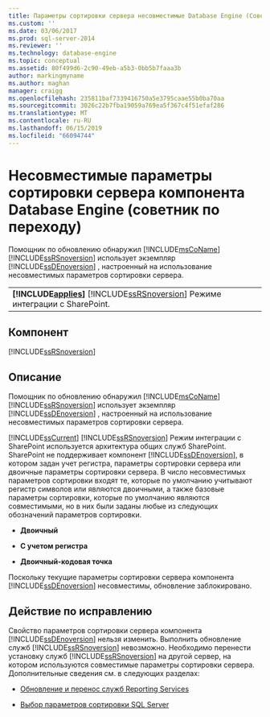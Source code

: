 ```yaml
---
title: Параметры сортировки сервера несовместимые Database Engine (Советник по переходу) | Документация Майкрософт
ms.custom: ''
ms.date: 03/06/2017
ms.prod: sql-server-2014
ms.reviewer: ''
ms.technology: database-engine
ms.topic: conceptual
ms.assetid: 80f499d6-2c90-49eb-a5b3-0bb5b7faaa3b
author: markingmyname
ms.author: maghan
manager: craigg
ms.openlocfilehash: 235811baf7339416750a5e3795caae55b0ba70aa
ms.sourcegitcommit: 3026c22b7fba19059a769ea5f367c4f51efaf286
ms.translationtype: MT
ms.contentlocale: ru-RU
ms.lasthandoff: 06/15/2019
ms.locfileid: "66094744"
---
```

# <a name="incompatible-database-engine-server-collation-upgrade-advisor"></a>Несовместимые параметры сортировки сервера компонента Database Engine (советник по переходу)
  Помощник по обновлению обнаружил [!INCLUDE[msCoName](../../includes/msconame-md.md)] [!INCLUDE[ssRSnoversion](../../includes/ssrsnoversion-md.md)] использует экземпляр [!INCLUDE[ssDEnoversion](../../includes/ssdenoversion-md.md)] , настроенный на использование несовместимых параметров сортировки сервера.  
  
||  
|-|  
|**[!INCLUDE[applies](../../includes/applies-md.md)]**  [!INCLUDE[ssRSnoversion](../../includes/ssrsnoversion-md.md)] Режиме интеграции с SharePoint.|  
  
## <a name="component"></a>Компонент  
 [!INCLUDE[ssRSnoversion](../../includes/ssrsnoversion-md.md)]  
  
## <a name="description"></a>Описание  
 Помощник по обновлению обнаружил [!INCLUDE[msCoName](../../includes/msconame-md.md)] [!INCLUDE[ssRSnoversion](../../includes/ssrsnoversion-md.md)] использует экземпляр [!INCLUDE[ssDEnoversion](../../includes/ssdenoversion-md.md)] , настроенный на использование несовместимых параметров сортировки сервера.  
  
 [!INCLUDE[ssCurrent](../../includes/sscurrent-md.md)] [!INCLUDE[ssRSnoversion](../../includes/ssrsnoversion-md.md)] Режим интеграции с SharePoint используется архитектура общих служб SharePoint. SharePoint не поддерживает компонент [!INCLUDE[ssDEnoversion](../../includes/ssdenoversion-md.md)], в котором задан учет регистра, параметры сортировки сервера или двоичные параметры сортировки сервера. В число несовместимых параметров сортировки входят те, которые по умолчанию учитывают регистр символов или являются двоичными, а также базовые параметры сортировки, которые по умолчанию являются совместимыми, но в них были заданы любые из следующих обозначений параметров сортировки.  
  
-   **Двоичный**  
  
-   **С учетом регистра**  
  
-   **Двоичный-кодовая точка**  
  
 Поскольку текущие параметры сортировки сервера компонента [!INCLUDE[ssDEnoversion](../../includes/ssdenoversion-md.md)] несовместимы, обновление заблокировано.  
  
## <a name="corrective-action"></a>Действие по исправлению  
 Свойство параметров сортировки сервера компонента [!INCLUDE[ssDEnoversion](../../includes/ssdenoversion-md.md)] нельзя изменить. Выполнить обновление служб [!INCLUDE[ssRSnoversion](../../includes/ssrsnoversion-md.md)] невозможно. Необходимо перенести установку служб [!INCLUDE[ssRSnoversion](../../includes/ssrsnoversion-md.md)] на другой сервер, на котором используются совместимые параметры сортировки сервера. Дополнительные сведения см. в следующих разделах:  
  
-   [Обновление и перенос служб Reporting Services](https://go.microsoft.com/fwlink/?LinkId=233227)  
  
-   [Выбор параметров сортировки SQL Server](https://go.microsoft.com/fwlink/?LinkId=233226)  
  
  
